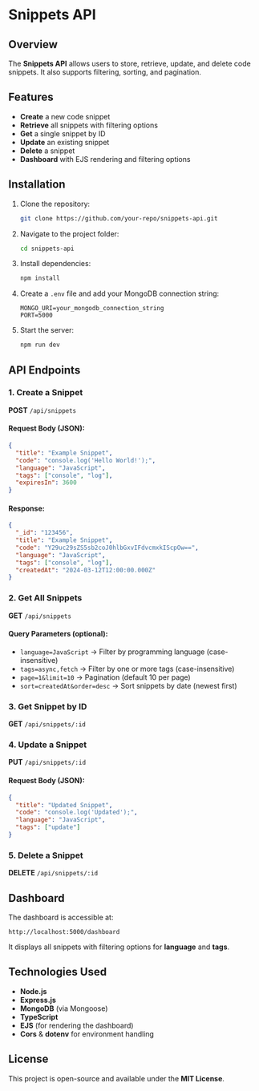 # Snippets API

## Overview

The **Snippets API** allows users to store, retrieve, update, and delete code snippets. It also supports filtering, sorting, and pagination.

## Features

- **Create** a new code snippet
- **Retrieve** all snippets with filtering options
- **Get** a single snippet by ID
- **Update** an existing snippet
- **Delete** a snippet
- **Dashboard** with EJS rendering and filtering options

## Installation

1. Clone the repository:
   ```sh
   git clone https://github.com/your-repo/snippets-api.git
   ```
2. Navigate to the project folder:
   ```sh
   cd snippets-api
   ```
3. Install dependencies:
   ```sh
   npm install
   ```
4. Create a `.env` file and add your MongoDB connection string:
   ```
   MONGO_URI=your_mongodb_connection_string
   PORT=5000
   ```
5. Start the server:
   ```sh
   npm run dev
   ```

## API Endpoints

### 1. Create a Snippet

**POST** `/api/snippets`

#### Request Body (JSON):

```json
{
  "title": "Example Snippet",
  "code": "console.log('Hello World!');",
  "language": "JavaScript",
  "tags": ["console", "log"],
  "expiresIn": 3600
}
```

#### Response:

```json
{
  "_id": "123456",
  "title": "Example Snippet",
  "code": "Y29uc29sZS5sb2coJ0hlbGxvIFdvcmxkIScpOw==",
  "language": "JavaScript",
  "tags": ["console", "log"],
  "createdAt": "2024-03-12T12:00:00.000Z"
}
```

### 2. Get All Snippets

**GET** `/api/snippets`

#### Query Parameters (optional):

- `language=JavaScript` → Filter by programming language (case-insensitive)
- `tags=async,fetch` → Filter by one or more tags (case-insensitive)
- `page=1&limit=10` → Pagination (default 10 per page)
- `sort=createdAt&order=desc` → Sort snippets by date (newest first)

### 3. Get Snippet by ID

**GET** `/api/snippets/:id`

### 4. Update a Snippet

**PUT** `/api/snippets/:id`

#### Request Body (JSON):

```json
{
  "title": "Updated Snippet",
  "code": "console.log('Updated');",
  "language": "JavaScript",
  "tags": ["update"]
}
```

### 5. Delete a Snippet

**DELETE** `/api/snippets/:id`

## Dashboard

The dashboard is accessible at:

```
http://localhost:5000/dashboard
```

It displays all snippets with filtering options for **language** and **tags**.

## Technologies Used

- **Node.js**
- **Express.js**
- **MongoDB** (via Mongoose)
- **TypeScript**
- **EJS** (for rendering the dashboard)
- **Cors** & **dotenv** for environment handling

## License

This project is open-source and available under the **MIT License**.
